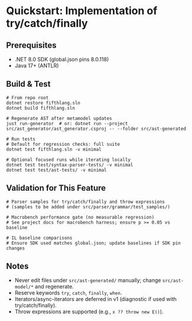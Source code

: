 # Quickstart: Implementation of try/catch/finally

## Prerequisites
- .NET 8.0 SDK (global.json pins 8.0.118)
- Java 17+ (ANTLR)

## Build & Test
```fish
# From repo root
dotnet restore fifthlang.sln
dotnet build fifthlang.sln

# Regenerate AST after metamodel updates
just run-generator  # or: dotnet run --project src/ast_generator/ast_generator.csproj -- --folder src/ast-generated

# Run tests
# Default for regression checks: full suite
dotnet test fifthlang.sln -v minimal

# Optional focused runs while iterating locally
dotnet test test/syntax-parser-tests/ -v minimal
dotnet test test/ast-tests/ -v minimal
```

## Validation for This Feature
```fish
# Parser samples for try/catch/finally and throw expressions
# (samples to be added under src/parser/grammar/test_samples/)

# Macrobench performance gate (no measurable regression)
# See project docs for macrobench harness; ensure p >= 0.05 vs baseline

# IL baseline comparisons
# Ensure SDK used matches global.json; update baselines if SDK pin changes
```

## Notes
- Never edit files under `src/ast-generated/` manually; change `src/ast-model/*` and regenerate.
- Reserve keywords `try`, `catch`, `finally`, `when`.
- Iterators/async-iterators are deferred in v1 (diagnostic if used with try/catch/finally).
- Throw expressions are supported (e.g., `x ?? throw new E()`).
